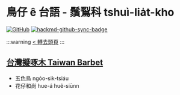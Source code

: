 # 鳥仔 ê 台語 - 鬚鴷科 tshuì-lia̍t-kho

[![GitHub](https://img.shields.io/badge/GitHub-black?logo=github)](https://github.com/siansiansu/tsiau-a-e-mia)
[![hackmd-github-sync-badge](https://hackmd.io/51UrgxKjROC7L31kuM-jtA/badge)](https://hackmd.io/51UrgxKjROC7L31kuM-jtA)

:::warning
[< 轉去頭頁](https://hackmd.io/@siansiansu/Hy4VzNvha)
:::

## [台灣擬啄木 Taiwan Barbet](https://www.instagram.com/p/CgKBWtMPX-B/)

- 五色鳥 ngóo-sik-tsiáu
- 花仔和尚 hue-á huê-siūnn
